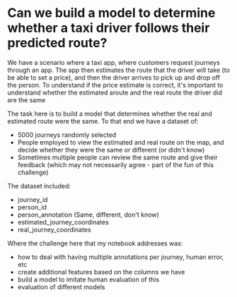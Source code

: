 # Can we build a model to determine whether a taxi driver follows their predicted route?

We have a scenario where a taxi app, where customers request journeys through an app. The app then estimates the route that the driver will take (to be able to set a price), and then the driver arrives to pick up and drop off the person. To understand if the price estimate is correct, it's important to understand whether the estimated aroute and the real route the driver did are the same

The task here is to build a model that determines whether the real and estimated route were the same. To that end we have a dataset of:
* 5000 journeys randomly selected
* People employed to view the estimated and real route on the map, and decide whether they were the same or different (or didn't know)
* Sometimes multiple people can review the same route and give their feedback (which may not necessarily agree - part of the fun of this challenge)

The dataset included:
* journey_id
* person_id
* person_annotation (Same, different, don't know)
* estimated_journey_coordinates
* real_journey_coordinates

Where the challenge here that my notebook addresses was:
* how to deal with having multiple annotations per journey, human error, etc
* create additional features based on the columns we have
* build a model to imitate human evaluation of this
* evaluation of different models
